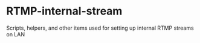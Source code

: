 # RTMP-internal-stream
Scripts, helpers, and other items used for setting up internal RTMP streams on LAN
